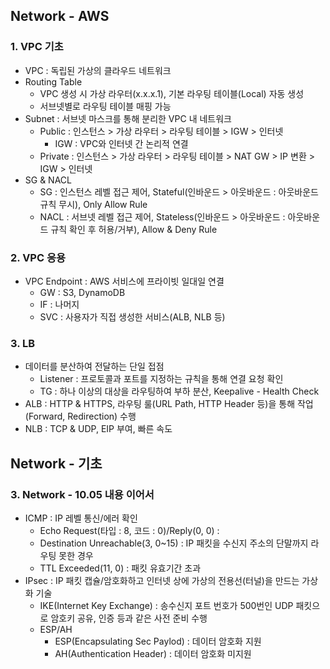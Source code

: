 ## Network - AWS
### 1. VPC 기초
* VPC : 독립된 가상의 클라우드 네트워크
* Routing Table
    * VPC 생성 시 가상 라우터(x.x.x.1), 기본 라우팅 테이블(Local) 자동 생성
    * 서브넷별로 라우팅 테이블 매핑 가능
* Subnet : 서브넷 마스크를 통해 분리한 VPC 내 네트워크
    * Public : 인스턴스 > 가상 라우터 > 라우팅 테이블 > IGW > 인터넷
        * IGW : VPC와 인터넷 간 논리적 연결
    * Private : 인스턴스 > 가상 라우터 > 라우팅 테이블 > NAT GW > IP 변환 > IGW > 인터넷
* SG & NACL
    * SG : 인스턴스 레벨 접근 제어, Stateful(인바운드 > 아웃바운드 : 아웃바운드 규칙 무시), Only Allow Rule
    * NACL : 서브넷 레벨 접근 제어, Stateless(인바운드 > 아웃바운드 : 아웃바운드 규칙 확인 후 허용/거부), Allow & Deny Rule
### 2. VPC 응용
* VPC Endpoint : AWS 서비스에 프라이빗 일대일 연결
    * GW : S3, DynamoDB
    * IF : 나머지
    * SVC : 사용자가 직접 생성한 서비스(ALB, NLB 등)
### 3. LB
* 데이터를 분산하여 전달하는 단일 접점
    * Listener : 프로토콜과 포트를 지정하는 규칙을 통해 연결 요청 확인
    * TG : 하나 이상의 대상을 라우팅하여 부하 분산, Keepalive - Health Check
* ALB : HTTP & HTTPS, 라우팅 룰(URL Path, HTTP Header 등)을 통해 작업(Forward, Redirection) 수행
* NLB : TCP & UDP, EIP 부여, 빠른 속도
## Network - 기초
### 3. Network - 10.05 내용 이어서
* ICMP : IP 레벨 통신/에러 확인
    * Echo Request(타입 : 8, 코드 : 0)/Reply(0, 0) : 
    * Destination Unreachable(3, 0~15) : IP 패킷을 수신지 주소의 단말까지 라우팅 못한 경우
    * TTL Exceeded(11, 0) : 패킷 유효기간 초과
* IPsec : IP 패킷 캡슐/암호화하고 인터넷 상에 가상의 전용선(터널)을 만드는 가상화 기술
    * IKE(Internet Key Exchange) : 송수신지 포트 번호가 500번인 UDP 패킷으로 암호키 공유, 인증 등과 같은 사전 준비 수행
    * ESP/AH
        * ESP(Encapsulating Sec Paylod) : 데이터 암호화 지원
        * AH(Authentication Header) : 데이터 암호화 미지원